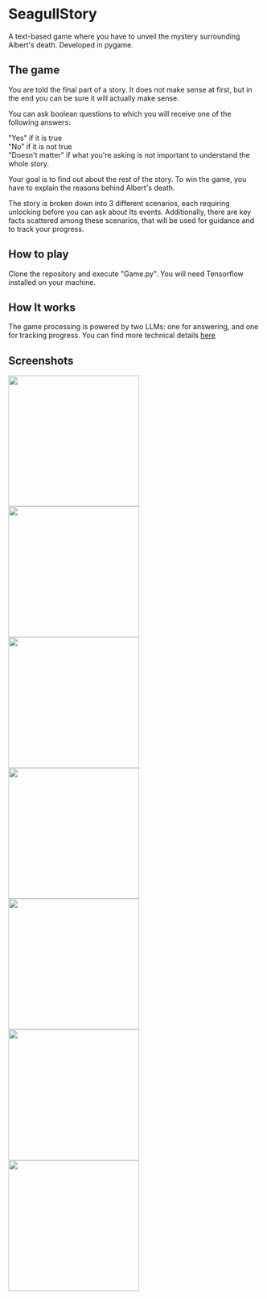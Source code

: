 # SeagullStory
A text-based game where you have to unveil the mystery surrounding Albert's death. Developed in pygame.
## The game 
You are told the final part of a story. It does not make sense at first, but in the end you can be sure it will actually make sense.  
  
You can ask boolean questions to which you will receive one of the following answers: 
  
"Yes" if it is true  
"No" if it is not true  
"Doesn't matter" if what you're asking is not important to understand the whole story.  

Your goal is to find out about the rest of the story. To win the game, you have to explain the reasons behind Albert's death.  

The story is broken down into 3 different scenarios, each requiring unlocking before you can ask about Its events. Additionally, there are key facts scattered among these scenarios, that will be used for guidance and to track your progress.

## How to play  
Clone the repository and execute "Game.py". You will need Tensorflow installed on your machine.  

## How It works
The game processing is powered by two LLMs: one for answering, and one for tracking progress. You can find more technical details [here](https://github.com/manuu1311/SeagullStory/tree/main/Game/utils/Model)

## Screenshots
<div>
<img src="Game/assets/screen1.png" width="260rem">
<img src="Game/assets/screen2.png" width="260rem">
<img src="Game/assets/screen3.png" width="260rem">
<img src="Game/assets/screen7.png" width="260rem">
<img src="Game/assets/screen5.png" width="260rem">
<img src="Game/assets/screen6.png" width="260rem">
<img src="Game/assets/screen4.png" width="260rem">
</div>

